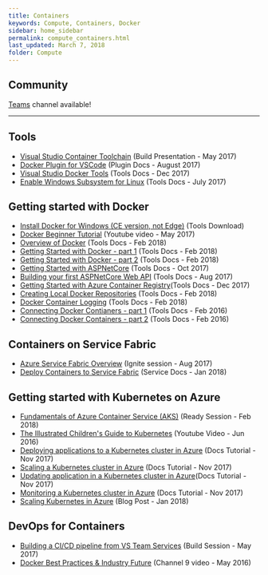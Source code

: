 ```yaml
---
title: Containers
keywords: Compute, Containers, Docker
sidebar: home_sidebar
permalink: compute_containers.html
last_updated: March 7, 2018
folder: Compute
---
```


## Community

[Teams](https://teams.microsoft.com/l/channel/19%3a3c971a3cb71548a2b5b939a5583e9c04%40thread.skype/Compute%2520-%2520Containers?groupId=dff0a70d-6316-4124-ae5a-e9d06f63ec34&tenantId=72f988bf-86f1-41af-91ab-2d7cd011db47) channel available!

<!-- Add in any communities worth following: blogs, twitter, etc. -->
---
<!-- Here, add in any links to useful resources. The structure is not fixed, it can be grouped by scenario, by tech, or set up as a learning path -->

## Tools

- [Visual Studio Container Toolchain](https://channel9.msdn.com/Events/Build/2017/KEY01#time=1h39m43s) (Build Presentation - May 2017)
- [Docker Plugin for VSCode](http://code.visualstudio.com/docs/languages/dockerfile) (Plugin Docs - August 2017)
- [Visual Studio Docker Tools](https://docs.microsoft.com/en-us/aspnet/core/publishing/visual-studio-tools-for-docker) (Tools Docs - Dec 2017)
- [Enable Windows Subsystem for Linux](https://msdn.microsoft.com/en-us/commandline/wsl/install_guide?f=255&MSPPError=-2147217396) (Tools Docs - July 2017)

## Getting started with Docker

- [Install Docker for Windows (CE version, not Edge)](https://store.docker.com/editions/community/docker-ce-desktop-windows/) (Tools Download)
- [Docker Beginner Tutorial](https://www.youtube.com/watch?v=wi-MGFhrad0) (Youtube video - May 2017)
- [Overview of Docker](https://docs.docker.com/engine/docker-overview/) (Tools Docs - Feb 2018)
- [Getting Started with Docker - part 1](https://docs.docker.com/get-started/) (Tools Docs - Feb 2018)
- [Getting Started with Docker - part 2](https://docs.docker.com/get-started/part2/) (Tools Docs - Feb 2018)
- [Getting Started with ASPNetCore](https://docs.microsoft.com/en-us/aspnet/core/getting-started) (Tools Docs - Oct 2017)
- [Building your first ASPNetCore Web API](https://docs.microsoft.com/en-us/aspnet/core/tutorials/first-web-api) (Tools Docs - Aug 2017)
- [Getting Started with Azure Container Registry](https://docs.microsoft.com/en-us/azure/container-registry/container-registry-get-started-azure-cli)(Tools Docs - Dec 2017)
- [Creating Local Docker Repositories](https://docs.docker.com/registry/deploying/) (Tools Docs - Feb 2018)
- [Docker Container Logging](https://docs.docker.com/engine/admin/logging/view_container_logs/) (Tools Docs - Feb 2018)
- [Connecting Docker Contianers - part 1](https://deis.com/blog/2016/connecting-docker-containers-1/) (Tools Docs - Feb 2016)
- [Connecting Docker Containers - part 2](https://deis.com/blog/2016/connecting-docker-containers-2/) (Tools Docs - Feb 2016)

## Containers on Service Fabric

- [Azure Service Fabric Overview](https://myignite.microsoft.com/sessions/55068) (Ignite session - Aug 2017)
- [Deploy Containers to Service Fabric](https://docs.microsoft.com/en-us/azure/service-fabric/service-fabric-get-started-containers) (Service Docs - Jan 2018)

## Getting started with Kubernetes on Azure

- [Fundamentals of Azure Container Service (AKS)](https://content.microsoftready.com/FY18Q3/session/CD-DEV100-R1) (Ready Session - Feb 2018)
- [The Illustrated Children's Guide to Kubernetes](https://www.youtube.com/watch?v=4ht22ReBjno) (Youtube Video - Jun 2016)
- [Deploying applications to a Kubernetes cluster in Azure](https://docs.microsoft.com/en-us/azure/aks/kubernetes-walkthrough) (Docs Tutorial - Nov 2017)
- [Scaling a Kubernetes cluster in Azure](https://docs.microsoft.com/en-us/azure/aks/tutorial-kubernetes-scale) (Docs Tutorial - Nov 2017)
- [Updating application in a Kubernetes cluster in Azure](https://docs.microsoft.com/en-us/azure/aks/tutorial-kubernetes-app-update)(Docs Tutorial - Nov 2017)
- [Monitoring a Kubernetes cluster in Azure](https://docs.microsoft.com/en-us/azure/aks/tutorial-kubernetes-monitor) (Docs Tutorial - Nov 2017)
- [Scaling Kubernetes in Azure](https://blog.openai.com/scaling-kubernetes-to-2500-nodes/) (Blog Post - Jan 2018)

## DevOps for Containers

- [Building a CI/CD pipeline from VS Team Services](https://channel9.msdn.com/Events/Build/2017/P4161) (Build Session - May 2017)
- [Docker Best Practices & Industry Future](https://channel9.msdn.com/Shows/DevOps-Dimension/8--Docker-Best-Practices--Industry-Future) (Channel 9 video - May 2016)
